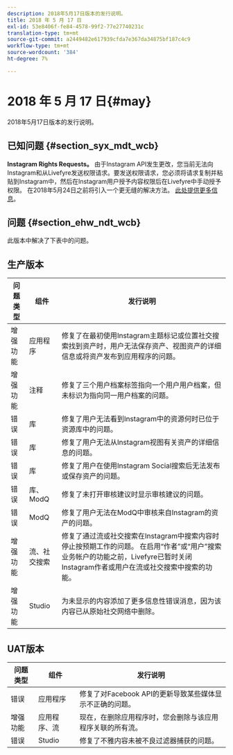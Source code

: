 ```yaml
---
description: 2018年5月17日版本的发行说明。
title: 2018 年 5 月 17 日
exl-id: 53e8406f-fe84-4578-99f2-77e27740231c
translation-type: tm+mt
source-git-commit: a2449482e617939cfda7e367da34875bf187c4c9
workflow-type: tm+mt
source-wordcount: '384'
ht-degree: 7%

---
```


# 2018 年 5 月 17 日{#may}

2018年5月17日版本的发行说明。

## 已知问题 {#section_syx_mdt_wcb}

**Instagram Rights Requests。** 由于Instagram API发生更改，您当前无法向Instagram和从Livefyre发送权限请求。要发送权限请求，您必须将请求复制并粘贴到Instagram中，然后在Instagram用户授予内容权限后在Livefyre中手动授予权限。 在2018年5月24日之前将引入一个更无缝的解决方法。 [此处提供更多信息](/help/using/c-anouncements.md#c_anouncements)。

## 问题 {#section_ehw_ndt_wcb}

此版本中解决了下表中的问题。

## 生产版本

| **问题类型** | **组件** | **发行说明** |
|---|---|---|
| 增强功能 | 应用程序 | 修复了在最初使用Instagram主题标记或位置社交搜索找到资产时，用户无法保存资产、视图资产的详细信息或将资产发布到应用程序的问题。 |
| 增强功能 | 注释 | 修复了三个用户档案标签指向一个用户用户档案，但未标识为指向同一用户档案的问题。 |
| 错误 | 库 | 修复了用户无法看到Instagram中的资源何时已位于资源库中的问题。 |
| 错误 | 库 | 修复了用户无法从Instagram视图有关资产的详细信息的问题。 |
| 错误 | 库 | 修复了用户在使用Instagram Social搜索后无法发布或保存资产的问题。 |
| 错误 | 库、ModQ | 修复了未打开审核建议时显示审核建议的问题。 |
| 错误 | ModQ | 修复了用户无法在ModQ中审核来自Instagram的资产的问题。 |
| 增强功能 | 流、社交搜索 | 修复了通过流或社交搜索在Instagram中搜索内容时停止按预期工作的问题。 在启用“作者”或“用户”搜索业务帐户的功能之前，Livefyre已暂时关闭Instagram作者或用户在流或社交搜索中搜索的功能。 |
| 增强功能 | Studio | 为未显示的内容添加了更多信息性错误消息，因为该内容已从原始社交网络中删除。 |

## UAT版本

| **问题类型** | **组件** | **发行说明** |
|---|---|---|
| 错误 | 应用程序 | 修复了对Facebook API的更新导致某些媒体显示不正确的问题。 |
| 增强功能 | 应用程序、流 | 现在，在删除应用程序时，您会删除与该应用程序关联的所有流。 |
| 错误 | Studio | 修复了不雅内容未被不良过滤器捕获的问题。 |
